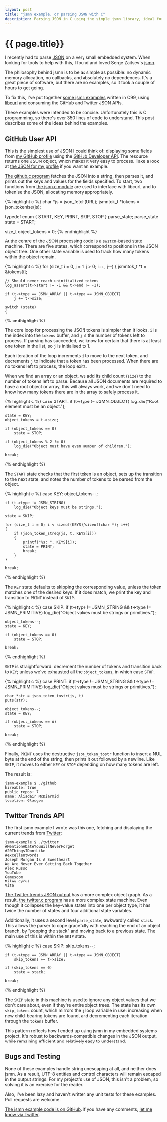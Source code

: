 ```yaml
---
layout: post
title: "jsmn example, or parsing JSON with C"
description: Parsing JSON in C using the simple jsmn library, ideal for small embedded systems. Includes free sample code and explains how it works.
---
```


# {{ page.title}}

I recently had to parse [JSON](http://www.json.org/) on a very small embedded system. When looking for tools to help with this, I found and loved Serge Zaitsev's [jsmn](http://zserge.com/jsmn.html).

The philosophy behind jsmn is to be as simple as possible: no dynamic memory allocation, no callbacks, and absolutely no dependences. It's a great piece of software, but there are no examples, so it took a couple of hours to get going.

To fix this, I've put together [some jsmn examples](https://github.com/alisdair/jsmn-example) written in C99, using [libcurl](http://curl.haxx.se/libcurl/) and consuming the GitHub and Twitter JSON APIs. 

These examples were intended to be concise. Unfortunately this is C programming, so there's over 350 lines of code to understand. This post describes some of the ideas behind the examples.

## GitHub User API

This is the simplest use of JSON I could think of: displaying some fields from [my GitHub profile](https://github.com/alisdair) using the [GitHub Developer API](http://developer.github.com/v3/users/#get-a-single-user). The resource returns one JSON object, which makes it very easy to process. Take a look at [the JSON for my profile](https://api.github.com/users/alisdair) if you want an example.

[The github.c program](https://github.com/alisdair/jsmn-example/blob/master/github.c) fetches the JSON into a string, then parses it, and prints out the keys and values for the fields specified. To start, two functions from [the json.c module](https://github.com/alisdair/jsmn-example/blob/master/json.c) are used to interface with libcurl, and to tokenise the JSON, allocating memory appropriately.

{% highlight c %}
char *js = json_fetch(URL);
jsmntok_t *tokens = json_tokenise(js);

typedef enum { START, KEY, PRINT, SKIP, STOP } parse_state;
parse_state state = START;

size_t object_tokens = 0;
{% endhighlight %}

At the centre of the JSON processing code is a `switch`-based state machine. There are five states, which correspond to positions in the JSON object tree. One other state variable is used to track how many tokens within the object remain.

{% highlight c %}
for (size_t i = 0, j = 1; j > 0; i++, j--)
{
    jsmntok_t *t = &tokens[i];

    // Should never reach uninitialized tokens
    log_assert(t->start != -1 && t->end != -1);

    if (t->type == JSMN_ARRAY || t->type == JSMN_OBJECT)
        j += t->size;

    switch (state)
    {
{% endhighlight %}

The core loop for processing the JSON tokens is simpler than it looks. `i` is the index into the `tokens` buffer, and `j` is the number of tokens left to process. If parsing has succeeded, we know for certain that there is at least one token in the list, so `j` is initialised to 1.

Each iteration of the loop increments `i` to move to the next token, and decrements `j` to indicate that a token has been processed. When there are no tokens left to process, the loop exits.

When we find an array or an object, we add its child count (`size`) to the number of tokens left to parse. Because all JSON documents are required to have a root object or array, this will always work, and we don't need to know how many tokens there are in the array to safely process it.

{% highlight c %}
case START:
    if (t->type != JSMN_OBJECT)
        log_die("Root element must be an object.");

    state = KEY;
    object_tokens = t->size;

    if (object_tokens == 0)
        state = STOP;

    if (object_tokens % 2 != 0)
        log_die("Object must have even number of children.");

    break;
{% endhighlight %}

The `START` state checks that the first token is an object, sets up the transition to the next state, and notes the number of tokens to be parsed from the object.

{% highlight c %}
case KEY:
    object_tokens--;

    if (t->type != JSMN_STRING)
        log_die("Object keys must be strings.");

    state = SKIP;

    for (size_t i = 0; i < sizeof(KEYS)/sizeof(char *); i++)
    {
        if (json_token_streq(js, t, KEYS[i]))
        {
            printf("%s: ", KEYS[i]);
            state = PRINT;
            break;
        }
    }

    break;
{% endhighlight %}

The `KEY` state defaults to skipping the corresponding value, unless the token matches one of the desired keys. If it does match, we print the key and transition to `PRINT` instead of `SKIP`.

{% highlight c %}
case SKIP:
    if (t->type != JSMN_STRING && t->type != JSMN_PRIMITIVE)
        log_die("Object values must be strings or primitives.");

    object_tokens--;
    state = KEY;

    if (object_tokens == 0)
        state = STOP;

    break;
{% endhighlight %}

`SKIP` is straightforward: decrement the number of tokens and transition back to `KEY`; unless we've exhausted all the `object_tokens`, in which case `STOP`.

{% highlight c %}
case PRINT:
    if (t->type != JSMN_STRING && t->type != JSMN_PRIMITIVE)
        log_die("Object values must be strings or primitives.");

    char *str = json_token_tostr(js, t);
    puts(str);

    object_tokens--;
    state = KEY;

    if (object_tokens == 0)
        state = STOP;

    break;
{% endhighlight %}

Finally, `PRINT` uses the destructive `json_token_tostr` function to insert a NUL byte at the end of the string, then prints it out followed by a newline. Like `SKIP`, it moves to either `KEY` or `STOP` depending on how many tokens are left.

The result is:

    jsmn-example $ ./github
    hireable: true
    public_repos: 7
    name: Alisdair McDiarmid
    location: Glasgow

## Twitter Trends API

The first jsmn example I wrote was this one, fetching and displaying the current trends from [Twitter](https://twitter.com/):

    jsmn-example $ ./twitter
    #MentionADateYouWillNeverForget
    #20ThingsIDontLike
    #excellentwords
    Joseph Morgan Is A Sweetheart
    We Are Never Ever Getting Back Together
    Alex Russo
    YouTube
    Gamescom
    Miley Cyrus
    Vita

[The Twitter trends JSON output](https://api.twitter.com/1/trends/1.json) has a more complex object graph. As a result, [the twitter.c program](https://github.com/alisdair/jsmn-example/blob/master/twitter.c) has a more complex state machine. Even though it collapses the key-value states into one per object type, it has twice the number of states and four additional state variables.

Additionally, it uses a second level `parse_state`, awkwardly called `stack`. This allows the parser to cope gracefully with reaching the end of an object branch, by "popping the stack" and moving back to a previous state. The main use of this is within the `SKIP` state.

{% highlight c %}
case SKIP:
    skip_tokens--;

    if (t->type == JSMN_ARRAY || t->type == JSMN_OBJECT)
        skip_tokens += t->size;

    if (skip_tokens == 0)
        state = stack;

    break;
{% endhighlight %}

The `SKIP` state in this machine is used to ignore any object values that we don't care about, even if they're entire object trees. The state has its own `skip_tokens` count, which mirrors the `j` loop variable in use: increasing when new child-bearing tokens are found, and decrementing each iteration through the `tokens` buffer.

This pattern reflects how I ended up using jsmn in my embedded systems project. It's robust to backwards-compatible changes in the JSON output, while remaining efficient and relatively easy to understand.

## Bugs and Testing

None of these examples handle string unescaping at all, and neither does jsmn. As a result, UTF-8 entities and control characters will remain escaped in the output strings. For my project's use of JSON, this isn't a problem, so solving it is an exercise for the reader.

Also, I've been lazy and haven't written any unit tests for these examples. Pull requests are welcome.

[The jsmn example code is on GitHub](https://github.com/alisdair/jsmn-example). If you have any comments, [let me know via Twitter](https://twitter.com/alisdair).
